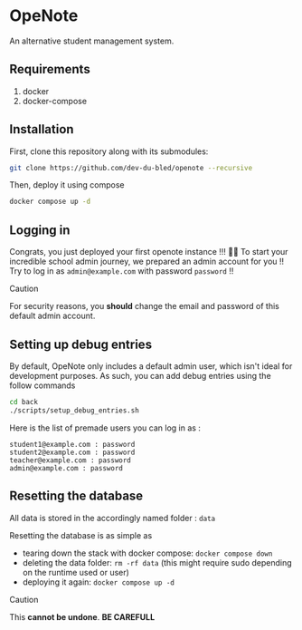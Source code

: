 # OpeNote

An alternative student management system.

## Requirements

1. docker
2. docker-compose

## Installation

First, clone this repository along with its submodules:

```bash
git clone https://github.com/dev-du-bled/openote --recursive
```

Then, deploy it using compose

```bash
docker compose up -d
```

## Logging in
Congrats, you just deployed your first openote instance !!! 🎉🎉
To start your incredible school admin journey, we prepared an admin account for you !! Try to log in as `admin@example.com` with password `password` !!

> [!CAUTION]
> For security reasons, you **should** change the email and password of this default admin account.

## Setting up debug entries

By default, OpeNote only includes a default admin user, which isn't ideal for development purposes. As such, you can add debug entries using the follow commands

```bash
cd back
./scripts/setup_debug_entries.sh
```

Here is the list of premade users you can log in as :

```
student1@example.com : password
student2@example.com : password
teacher@example.com : password
admin@example.com : password
```

## Resetting the database
All data is stored in the accordingly named folder : `data`

Resetting the database is as simple as
- tearing down the stack with docker compose: `docker compose down`
- deleting the data folder: `rm -rf data` (this might require sudo depending on the runtime used or user)
- deploying it again: `docker compose up -d`

> [!CAUTION]
> This **cannot be undone**. **BE CAREFULL**
